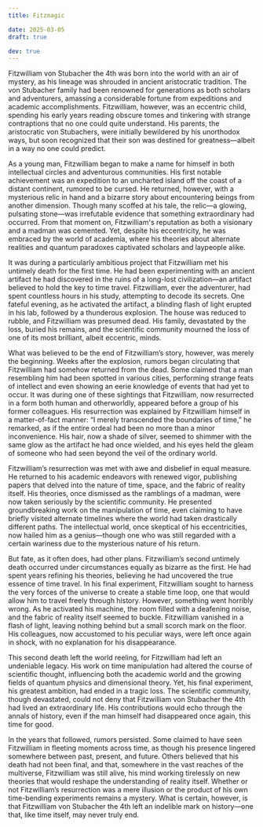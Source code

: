 ```yaml
---
title: Fitzmagic

date: 2025-03-05
draft: true

dev: true
---
```


Fitzwilliam von Stubacher the 4th was born into the world with an air of mystery, as his lineage was shrouded in ancient aristocratic tradition. The von Stubacher family had been renowned for generations as both scholars and adventurers, amassing a considerable fortune from expeditions and academic accomplishments. Fitzwilliam, however, was an eccentric child, spending his early years reading obscure tomes and tinkering with strange contraptions that no one could quite understand. His parents, the aristocratic von Stubachers, were initially bewildered by his unorthodox ways, but soon recognized that their son was destined for greatness—albeit in a way no one could predict.

As a young man, Fitzwilliam began to make a name for himself in both intellectual circles and adventurous communities. His first notable achievement was an expedition to an uncharted island off the coast of a distant continent, rumored to be cursed. He returned, however, with a mysterious relic in hand and a bizarre story about encountering beings from another dimension. Though many scoffed at his tale, the relic—a glowing, pulsating stone—was irrefutable evidence that something extraordinary had occurred. From that moment on, Fitzwilliam's reputation as both a visionary and a madman was cemented. Yet, despite his eccentricity, he was embraced by the world of academia, where his theories about alternate realities and quantum paradoxes captivated scholars and laypeople alike.

It was during a particularly ambitious project that Fitzwilliam met his untimely death for the first time. He had been experimenting with an ancient artifact he had discovered in the ruins of a long-lost civilization—an artifact believed to hold the key to time travel. Fitzwilliam, ever the adventurer, had spent countless hours in his study, attempting to decode its secrets. One fateful evening, as he activated the artifact, a blinding flash of light erupted in his lab, followed by a thunderous explosion. The house was reduced to rubble, and Fitzwilliam was presumed dead. His family, devastated by the loss, buried his remains, and the scientific community mourned the loss of one of its most brilliant, albeit eccentric, minds.

What was believed to be the end of Fitzwilliam’s story, however, was merely the beginning. Weeks after the explosion, rumors began circulating that Fitzwilliam had somehow returned from the dead. Some claimed that a man resembling him had been spotted in various cities, performing strange feats of intellect and even showing an eerie knowledge of events that had yet to occur. It was during one of these sightings that Fitzwilliam, now resurrected in a form both human and otherworldly, appeared before a group of his former colleagues. His resurrection was explained by Fitzwilliam himself in a matter-of-fact manner: “I merely transcended the boundaries of time,” he remarked, as if the entire ordeal had been no more than a minor inconvenience. His hair, now a shade of silver, seemed to shimmer with the same glow as the artifact he had once wielded, and his eyes held the gleam of someone who had seen beyond the veil of the ordinary world.

Fitzwilliam’s resurrection was met with awe and disbelief in equal measure. He returned to his academic endeavors with renewed vigor, publishing papers that delved into the nature of time, space, and the fabric of reality itself. His theories, once dismissed as the ramblings of a madman, were now taken seriously by the scientific community. He presented groundbreaking work on the manipulation of time, even claiming to have briefly visited alternate timelines where the world had taken drastically different paths. The intellectual world, once skeptical of his eccentricities, now hailed him as a genius—though one who was still regarded with a certain wariness due to the mysterious nature of his return.

But fate, as it often does, had other plans. Fitzwilliam’s second untimely death occurred under circumstances equally as bizarre as the first. He had spent years refining his theories, believing he had uncovered the true essence of time travel. In his final experiment, Fitzwilliam sought to harness the very forces of the universe to create a stable time loop, one that would allow him to travel freely through history. However, something went horribly wrong. As he activated his machine, the room filled with a deafening noise, and the fabric of reality itself seemed to buckle. Fitzwilliam vanished in a flash of light, leaving nothing behind but a small scorch mark on the floor. His colleagues, now accustomed to his peculiar ways, were left once again in shock, with no explanation for his disappearance.

This second death left the world reeling, for Fitzwilliam had left an undeniable legacy. His work on time manipulation had altered the course of scientific thought, influencing both the academic world and the growing fields of quantum physics and dimensional theory. Yet, his final experiment, his greatest ambition, had ended in a tragic loss. The scientific community, though devastated, could not deny that Fitzwilliam von Stubacher the 4th had lived an extraordinary life. His contributions would echo through the annals of history, even if the man himself had disappeared once again, this time for good.

In the years that followed, rumors persisted. Some claimed to have seen Fitzwilliam in fleeting moments across time, as though his presence lingered somewhere between past, present, and future. Others believed that his death had not been final, and that, somewhere in the vast reaches of the multiverse, Fitzwilliam was still alive, his mind working tirelessly on new theories that would reshape the understanding of reality itself. Whether or not Fitzwilliam’s resurrection was a mere illusion or the product of his own time-bending experiments remains a mystery. What is certain, however, is that Fitzwilliam von Stubacher the 4th left an indelible mark on history—one that, like time itself, may never truly end.